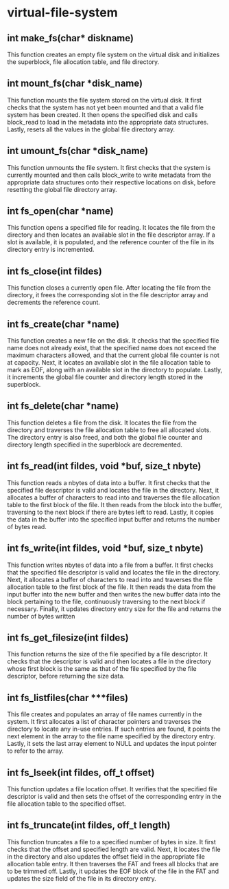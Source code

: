 # virtual-file-system

## int make_fs(char* diskname)
This function creates an empty file system on the virtual disk and initializes the superblock, file allocation table, and file directory.

## int mount_fs(char *disk_name)
This function mounts the file system stored on the virtual disk. It first checks that the system has not yet been mounted and that a valid file system has been created. It then opens the specified disk and calls block_read to load in the metadata into the appropriate data structures. Lastly, resets all the values in the global file directory array.

## int umount_fs(char *disk_name)
This function unmounts the file system. It first checks that the system is currently mounted and then calls block_write to write metadata from the appropriate data structures onto their respective locations on disk, before resetting the global file directory array.

## int fs_open(char *name)
This function opens a specified file for reading. It locates the file from the directory and then locates an available slot in the file descriptor array. If a slot is available, it is populated, and the reference counter of the file in its directory entry is incremented.

## int fs_close(int fildes)
This function closes a currently open file. After locating the file from the directory, it frees the corresponding slot in the file descriptor array and decrements the reference count.

## int fs_create(char *name)
This function creates a new file on the disk. It checks that the specified file name does not already exist, that the specified name does not exceed the maximum characters allowed, and that the current global file counter is not at capacity. Next, it locates an available slot in the file allocation table to mark as EOF, along with an available slot in the directory to populate. Lastly, it increments the global file counter and directory length stored in the superblock.

## int fs_delete(char *name)
This function deletes a file from the disk. It locates the file from the directory and traverses the file allocation table to free all allocated slots. The directory entry is also freed, and both the global file counter and directory length specified in the superblock are decremented.

## int fs_read(int fildes, void *buf, size_t nbyte)
This function reads a nbytes of data into a buffer. It first checks that the specified file descriptor is valid and locates the file in the directory.  Next, it allocates a buffer of characters to read into and traverses the file allocation table to the first block of the file. It then reads from the block into the buffer, traversing to the next block if there are bytes left to read. Lastly, it copies the data in the buffer into the specified input buffer and returns the number of bytes read.

## int fs_write(int fildes, void *buf, size_t nbyte)
This function writes nbytes of data into a file from a buffer. It first checks that the specified file descriptor is valid and locates the file in the directory.  Next, it allocates a buffer of characters to read into and traverses the file allocation table to the first block of the file. It then reads the data from the input buffer into the new buffer and then writes the new buffer data into the block pertaining to the file, continuously traversing to the next block if necessary. Finally, it updates directory entry size for the file and returns the number of bytes written

## int fs_get_filesize(int fildes)
This function returns the size of the file specified by a file descriptor. It checks that the descriptor is valid and then locates a file in the directory whose first block is the same as that of the file specified by the file descriptor, before returning the size data.

## int fs_listfiles(char ***files)
This file creates and populates an array of file names currently in the system. It first allocates a list of character pointers and traverses the directory to locate any in-use entries. If such entries are found, it points the next element in the array to the file name specified by the directory entry. Lastly, it sets the last array element to NULL and updates the input pointer to refer to the array.

## int fs_lseek(int fildes, off_t offset)
This function updates a file location offset. It verifies that the specified file descriptor is valid and then sets the offset of the corresponding entry in the file allocation table to the specified offset.

## int fs_truncate(int fildes, off_t length)
This function truncates a file to a specified number of bytes in size. It first checks that  the offset and specified length are valid. Next, it locates the file in the directory and also updates the offset field in the appropriate file allocation table entry. It then traverses the FAT and frees all blocks that are to be trimmed off. Lastly, it updates the EOF block of the file in the FAT and updates the size field of the file in its directory entry.
